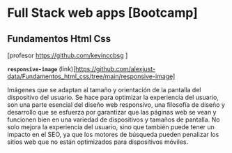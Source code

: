 # Full Stack web apps [Bootcamp]
## Fundamentos Html Css
 [profesor  https://github.com/kevinccbsg ]


**`responsive-image`** (link)[https://github.com/alexjust-data/Fundamentos_html_css/tree/main/responsive-image]


Imágenes que se adaptan al tamaño y orientación de la pantalla del dispositivo del usuario. Se hace para optimizar la experiencia del usuario, son una parte esencial del diseño web responsivo, una filosofía de diseño y desarrollo que se esfuerza por garantizar que las páginas web se vean y funcionen bien en una variedad de dispositivos y tamaños de pantalla. No solo mejora la experiencia del usuario, sino que también puede tener un impacto en el SEO, ya que los motores de búsqueda pueden penalizar los sitios web que no están optimizados para dispositivos móviles.
